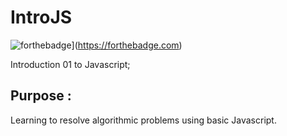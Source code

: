 # IntroJS

![forthebadge](https://forthebadge.com/images/badges/made-with-javascript.svg)](https://forthebadge.com)

Introduction 01 to Javascript;

## Purpose : 
Learning to resolve algorithmic problems using basic Javascript.
